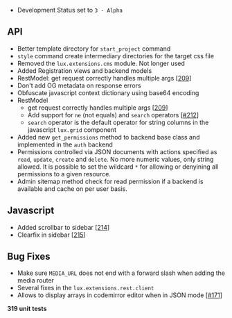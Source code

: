 * Development Status set to ``3 - Alpha``

## API
* Better template directory for ``start_project`` command
* ``style`` command create intermediary directories for the target css file
* Removed the ``lux.extensions.cms`` module. Not longer used
* Added Registration views and backend models
* RestModel: get request correctly handles multiple args [[209](https://github.com/quantmind/lux/pull/209)]
* Don't add OG metadata on response errors
* Obfuscate javascript context dictionary using base64 encoding
* RestModel
  * get request correctly handles multiple args [[209](https://github.com/quantmind/lux/pull/209)]
  * Add support for ``ne`` (not equals) and ``search`` operators  [[#212](https://github.com/quantmind/lux/pull/212)]
  * ``search`` operator is the default operator for string columns in the javascript ``lux.grid`` component
* Added new ``get_permissions`` method to backend base class and implemented in the ``auth`` backend 
* Permissions controlled via JSON documents with actions specified as
  ``read``, ``update``, ``create`` and ``delete``. No more numeric values, only string allowed.
  It is possible to set the wildcard ``*`` for allowing or denyining all permissions
  to a given resource.
* Admin sitemap method check for read permission if a backend is available and cache on per user basis.

## Javascript
* Added scrollbar to sidebar [[214](https://github.com/quantmind/lux/pull/214)]
* Clearfix in sidebar [[215](https://github.com/quantmind/lux/pull/215)]

## Bug Fixes
* Make sure ``MEDIA_URL`` does not end with a forward slash when adding the media router
* Several fixes in the ``lux.extensions.rest.client``
* Allows to display arrays in codemirror editor when in JSON mode [[#171](https://github.com/quantmind/lux/pull/171)]

**319 unit tests**
